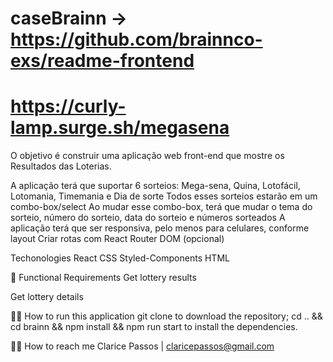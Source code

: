 # caseBrainn -> https://github.com/brainnco-exs/readme-frontend

# https://curly-lamp.surge.sh/megasena

O objetivo é construir uma aplicação web front-end que mostre os Resultados das Loterias.

A aplicação terá que suportar 6 sorteios: Mega-sena, Quina, Lotofácil, Lotomania, Timemania e Dia de sorte
Todos esses sorteios estarão em um combo-box/select
Ao mudar esse combo-box, terá que mudar o tema do sorteio, número do sorteio, data do sorteio e números sorteados
A aplicação terá que ser responsiva, pelo menos para celulares, conforme layout
Criar rotas com React Router DOM (opcional)

Techonologies
React
CSS
Styled-Components
HTML

📝 Functional Requirements
Get lottery results

Get lottery details

🏃‍♂️ How to run this application
git clone to download the repository;
cd .. && cd brainn && npm install && npm run start to install the dependencies. 

👋🏽 How to reach me
Clarice Passos | claricepassos@gmail.com

